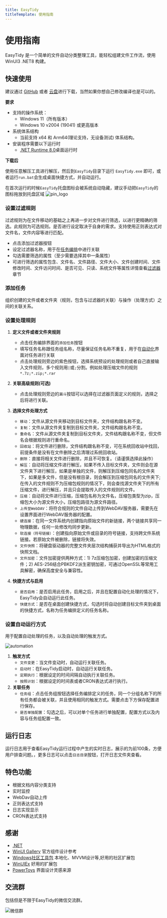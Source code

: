 ```yaml
---
title: EasyTidy
titleTemplate: 使用指南
---
```

# 使用指南

EasyTidy 是一个简单的文件自动分类整理工具，能轻松组建文件工作流，使用WinUI3 .NET8 构建。

## 快速使用

建议通过 [GitHub](https://github.com/SaboZhang/EasyTidy/releases) 或者 [云盘](/download.md)进行下载，当然如果你想自己修改编译也是可以的。

**要求**

- 支持的操作系统：
  - Windows 11（所有版本）
  - Windows 10 v2004 (19041) 或更高版本
- 系统体系结构
  - 当前支持 x64 和 Arm64(理论支持，无设备测试) 体系结构。
- 安装程序需要以下运行时
  - [.NET Runtime 8.0](https://dotnet.microsoft.com/zh-cn/download/dotnet/8.0)桌面运行时

**下载后**

使用任意解压工具进行解压，然后到`EasyTidy`目录下运行 `EasyTidy.exe` 即可，或者运行`run.bat`会生成桌面快捷方式，并自动运行。

在首次运行的时候`EasyTidy`托盘图标会被系统自动隐藏，建议手动把`EasyTidy`的图标拖放到托盘区域
![pin_logo](/images/logo_pin.gif)

### 设置过滤规则

过滤规则为在文件移动的基础之上再进一步对文件进行筛选，以进行更精确的筛选。此规则为可选规则。是否进行设定取决于自身的需求。支持使用正则表达式对文件名，文件内容等进行匹配。

- 点击添加过滤器按钮
- 设定过滤器名称，用于在[任务编排](guide/task.md)中进行关联
- 勾选需要筛选的属性（至少需要选择其中一条属性）
- 可进行筛选的属性包含、文件名、文件路径、文件大小、文件创建时间、文件修改时间、文件访问时间、是否可见、只读、系统文件等属性详情查看[过滤器](guide/filter.md)章节

### 添加任务

组织创建的文件或者文件夹（规则，包含与过滤器的关联）与操作（处理方式）之间的关联关系。

### 设置处理规则

1. **定义文件或者文件夹规则**
   - 点击任务编排界面的`添加任务`按钮
   - 填写任务名称跟任务组名称，尽量保证任务名称不重复，用于在[自动化](guide/automation.md)界面对任务进行关联
   - 点击处理规则旁边的紫色按钮，选择系统预设的处理规则或者自己直接输入文件规则，多个规则用`|`或`;`分割。例如处理压缩文件的规则`*.7z;*.zip;*.rar`

2. **关联高级规则(可选)**
   - 点击处理规则旁边的`漏斗`按钮可以选择在过滤器页面定义的规则，选择之后将进行关联。
3. **选择文件处理方式**
   - `移动`：文件从源文件夹移动到目标文件夹，文件结构跟名称不变。
   - `复制`：文件从源文件夹复制到目标文件夹，文件结构跟名称不变。
   - `重命名`：文件从源文件夹复制到目标文件夹，文件结构跟名称不变，但文件名会根据规则进行重命名。
   - `回收站`：将文件进行删除，文件结构跟名称不变，可在系统回收站中找回，前提条件是没有在文件删除之后清理过系统回收站。
   - `删除`：直接将相关文件进行删除，并且不可恢复。（请谨慎选择此操作）
   - `解压`：自动将压缩文件进行解压，如果不传入目标文件夹，文件则会在源文件夹下进行解压，如果是单独的文件，则解压到压缩包同名的文件夹下，如果是多文件，但是没有根目录，则会解压到压缩包同名的文件夹下;在传入的文件规则不为压缩包规则的情况下，则会查找源文件夹下的所有压缩文件，进行解压，并且只会提取传入的文件规则的文件。
   - `压缩`：自动将文件进行压缩，压缩包名称为文件名，压缩包类型为zip，压缩包大小为源文件大小，压缩包路径为源文件路径。
   - `上传至WebDAV`：将符合规则的文件自动上传到WebDAV服务器，需要先在设置界面进行WebDAV服务器的配置。
   - `硬连接`：在同一文件系统内创建指向原始文件的新链接，两个链接共享同一物理数据，任何一处修改均同步更新。
   - `软连接（符号链接）`：创建指向原始文件或目录的符号链接，支持跨文件系统链接。若原始文件被删除，链接将失效。
   - `文件快照`：将硬盘驱动器的完整文件夹层次结构捕获并导出为HTML格式的快照文档。
   - `文件加密`：文件加密提供两种方式：1) 7z压缩包加密，创建加密的压缩文件；2) AES-256结合PBKDF2派生密钥加密，可通过OpenSSL等常用工具解密，确保高度安全与兼容性。
4. **快捷方式与启用**
   - `是否启用`：是否启用此任务，启用之后，并且在配置自动化处理的情况下，EasyTidy会自动运行此任务。
   - `快捷方式`：是否在桌面创建快捷方式，勾选时将自动创建目标文件夹到桌面的快捷方式，名称为任务编排定义的任务名称。

### 设置自动运行方式

用于配置自动处理的任务，以及自动处理的触发方式。

![automation](/images/auto.png)

1. **触发方式**
   - `文件变更`：当文件变动时，自动运行关联任务。
   - `启动时`：在EasyTidy启动时，自动运行关联任务。
   - `定期执行`：根据设定的时间间隔自动执行关联任务。
   - `按照计划`：根据设定的时间表或者CRON表达式进行执行。
2. **关联任务**
   - `任务组`：点击任务组按钮选择任务编排定义的任务，同一个分组名称下的所有任务都会被关联，并且使用相同的触发方式。需要点击下方保存配置进行保存。
   - `是否单独配置`：勾选之后，可以对单个任务进行单独配置，配置方式以及内容与任务组配置一致。

## 运行日志

运行日志用于查看EasyTidy运行过程中产生的实时日志，展示的为前100条，方便用户排查问题。，更多日志可以点击`日志目录`按钮，打开日志文件夹查看。

## 特色功能

- 根据文档内容分类支持
- 实时监控
- WebDav自动上传
- 正则表达式支持
- 日志实现显示
- CRON表达式支持

## 感谢

- [.NET](https://dotnet.microsoft.com/)
- [WinUI Gallery](https://github.com/microsoft/WinUI-Gallery) 官方组件设计参考
- [Windows社区工具包](https://github.com/CommunityToolkit/dotnet) 本地化、MVVM设计等,好用的社区扩展包
- [WinUIEx](https://github.com/dotMorten/WinUIEx) 好用的扩展包
- [PowerToys](https://github.com/microsoft/PowerToys) 界面设计灵感来源

## 交流群

包括但是不限于EasyTidy的微信交流群。

![微信群](/images/社区.jpg)

